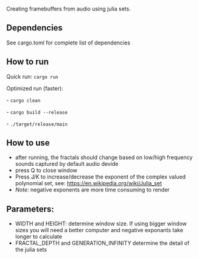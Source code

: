 Creating framebuffers from audio using julia sets. 

## Dependencies 
See cargo.toml for complete list of dependencies
## How to run
Quick run: `cargo run`

Optimized run (faster): 

- `cargo clean` 

- `cargo build --release` 

- `./target/release/main`

## How to use
- after running, the fractals should change based on low/high frequency sounds captured by default audio devide
- press Q to close window
- Press J/K to increase/decrease the exponent of the complex valued polynomial set, see: https://en.wikipedia.org/wiki/Julia_set
- *Note:* negative exponents are more time consuming to render
## Parameters:
- WIDTH and HEIGHT: determine window size. If using bigger window sizes you will need a better computer and negative exponants take longer to calculate
- FRACTAL_DEPTH and GENERATION_INFINITY determine the detail of the julia sets
    
